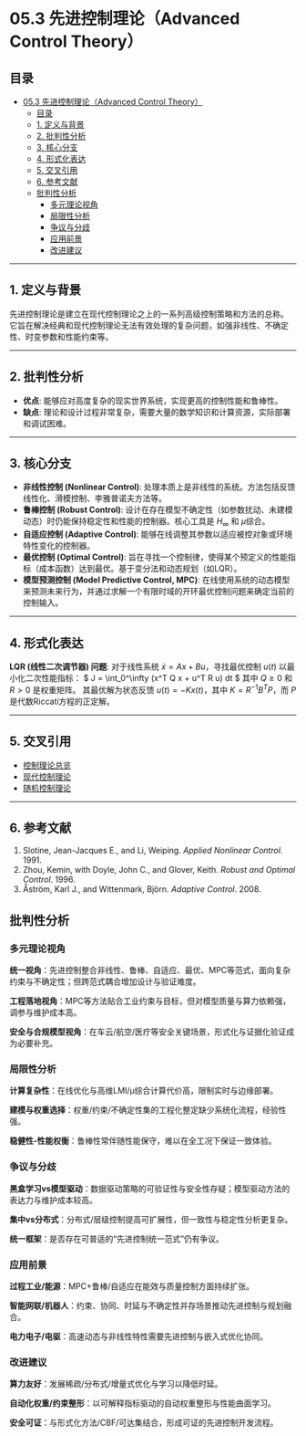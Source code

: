 # 05.3 先进控制理论（Advanced Control Theory）

## 目录

- [05.3 先进控制理论（Advanced Control Theory）](#053-先进控制理论advanced-control-theory)
  - [目录](#目录)
  - [1. 定义与背景](#1-定义与背景)
  - [2. 批判性分析](#2-批判性分析)
  - [3. 核心分支](#3-核心分支)
  - [4. 形式化表达](#4-形式化表达)
  - [5. 交叉引用](#5-交叉引用)
  - [6. 参考文献](#6-参考文献)
  - [批判性分析](#批判性分析)
    - [多元理论视角](#多元理论视角)
    - [局限性分析](#局限性分析)
    - [争议与分歧](#争议与分歧)
    - [应用前景](#应用前景)
    - [改进建议](#改进建议)

---

## 1. 定义与背景

先进控制理论是建立在现代控制理论之上的一系列高级控制策略和方法的总称。
它旨在解决经典和现代控制理论无法有效处理的复杂问题，如强非线性、不确定性、时变参数和性能约束等。

---

## 2. 批判性分析

- **优点**: 能够应对高度复杂的现实世界系统，实现更高的控制性能和鲁棒性。
- **缺点**: 理论和设计过程非常复杂，需要大量的数学知识和计算资源，实际部署和调试困难。

---

## 3. 核心分支

- **非线性控制 (Nonlinear Control)**: 处理本质上是非线性的系统。方法包括反馈线性化、滑模控制、李雅普诺夫方法等。
- **鲁棒控制 (Robust Control)**: 设计在存在模型不确定性（如参数扰动、未建模动态）时仍能保持稳定性和性能的控制器。核心工具是 $H_\infty$ 和 $\mu$综合。
- **自适应控制 (Adaptive Control)**: 能够在线调整其参数以适应被控对象或环境特性变化的控制器。
- **最优控制 (Optimal Control)**: 旨在寻找一个控制律，使得某个预定义的性能指标（成本函数）达到最优。基于变分法和动态规划（如LQR）。
- **模型预测控制 (Model Predictive Control, MPC)**: 在线使用系统的动态模型来预测未来行为，并通过求解一个有限时域的开环最优控制问题来确定当前的控制输入。

---

## 4. 形式化表达

**LQR (线性二次调节器) 问题**:
对于线性系统 $\dot{x} = Ax + Bu$，寻找最优控制 $u(t)$ 以最小化二次性能指标：
$ J = \int_0^\infty (x^T Q x + u^T R u) dt $
其中 $Q \ge 0$ 和 $R > 0$ 是权重矩阵。
其最优解为状态反馈 $u(t) = -Kx(t)$，其中 $K = R^{-1}B^T P$，而 $P$ 是代数Riccati方程的正定解。

---

## 5. 交叉引用

- [控制理论总览](README.md)
- [现代控制理论](05.2_Modern_Control_Theory.md)
- [随机控制理论](05.4_Stochastic_Control_Theory.md)

---

## 6. 参考文献

1. Slotine, Jean-Jacques E., and Li, Weiping. *Applied Nonlinear Control*. 1991.
2. Zhou, Kemin, with Doyle, John C., and Glover, Keith. *Robust and Optimal Control*. 1996.
3. Åström, Karl J., and Wittenmark, Björn. *Adaptive Control*. 2008.

## 批判性分析

### 多元理论视角

**统一视角**：先进控制整合非线性、鲁棒、自适应、最优、MPC等范式，面向复杂约束与不确定性；但跨范式耦合增加设计与验证难度。

**工程落地视角**：MPC等方法贴合工业约束与目标，但对模型质量与算力依赖强，调参与维护成本高。

**安全与合规模型视角**：在车云/航空/医疗等安全关键场景，形式化与证据化验证成为必要补充。

### 局限性分析

**计算复杂性**：在线优化与高维LMI/μ综合计算代价高，限制实时与边缘部署。

**建模与权重选择**：权重/约束/不确定性集的工程化整定缺少系统化流程，经验性强。

**稳健性-性能权衡**：鲁棒性常伴随性能保守，难以在全工况下保证一致体验。

### 争议与分歧

**黑盒学习vs模型驱动**：数据驱动策略的可验证性与安全性存疑；模型驱动方法的表达力与维护成本较高。

**集中vs分布式**：分布式/层级控制提高可扩展性，但一致性与稳定性分析更复杂。

**统一框架**：是否存在可普适的“先进控制统一范式”仍有争议。

### 应用前景

**过程工业/能源**：MPC+鲁棒/自适应在能效与质量控制方面持续扩张。

**智能网联/机器人**：约束、协同、时延与不确定性并存场景推动先进控制与规划融合。

**电力电子/电驱**：高速动态与非线性特性需要先进控制与嵌入式优化协同。

### 改进建议

**算力友好**：发展稀疏/分布式/增量式优化与学习以降低时延。

**自动化权重/约束整形**：以可解释指标驱动的自动权重整形与性能曲面学习。

**安全可证**：与形式化方法/CBF/可达集结合，形成可证的先进控制开发流程。
